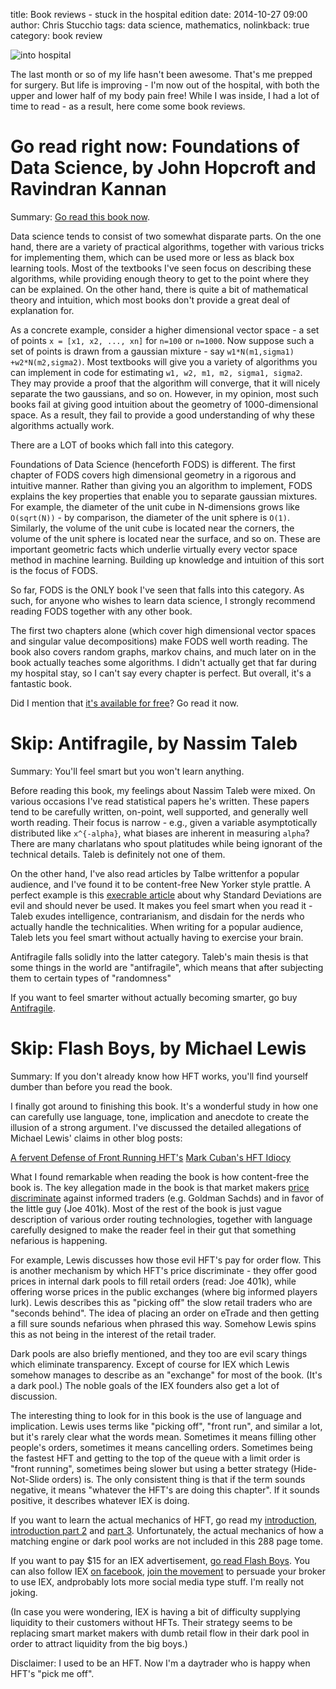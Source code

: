 title: Book reviews - stuck in the hospital edition
date: 2014-10-27 09:00
author: Chris Stucchio
tags: data science, mathematics,
nolinkback: true
category: book review

![into hospital](|filename|/blog_media/2014/data_science_foundations_and_others_review/into_hospital.jpg)

The last month or so of my life hasn't been awesome. That's me prepped for surgery. But life is improving - I'm now out of the hospital, with both the upper and lower half of my body pain free! While I was inside, I had a lot of time to read - as a result, here come some book reviews.

# **Go read right now:** Foundations of Data Science, by John Hopcroft and Ravindran Kannan

Summary: [Go read this book now](http://research.microsoft.com/en-us/people/navingo/e0-229.aspx).

Data science tends to consist of two somewhat disparate parts. On the one hand, there are a variety of practical algorithms, together with various tricks for implementing them, which can be used more or less as black box learning tools. Most of the textbooks I've seen focus on describing these algorithms, while providing enough theory to get to the point where they can be explained. On the other hand, there is quite a bit of mathematical theory and intuition, which most books don't provide a great deal of explanation for.

As a concrete example, consider a higher dimensional vector space - a set of points `x = [x1, x2, ..., xn]` for `n=100` or `n=1000`. Now suppose such a set of points is drawn from a gaussian mixture - say `w1*N(m1,sigma1) +w2*N(m2,sigma2)`. Most textbooks will give you a variety of algorithms you can implement in code for estimating `w1, w2, m1, m2, sigma1, sigma2`. They may provide a proof that the algorithm will converge, that it will nicely separate the two gaussians, and so on. However, in my opinion, most such books fail at giving good intuition about the geometry of 1000-dimensional space. As a result, they fail to provide a good understanding of why these algorithms actually work.

There are a LOT of books which fall into this category.

Foundations of Data Science (henceforth FODS) is different. The first chapter of FODS covers high dimensional geometry in a rigorous and intuitive manner. Rather than giving you an algorithm to implement, FODS explains the key properties that enable you to separate gaussian mixtures. For example, the diameter of the unit cube in N-dimensions grows like `O(sqrt(N))` - by comparison, the diameter of the unit sphere is `O(1)`. Similarly, the volume of the unit cube is located near the corners, the volume of the unit sphere is located near the surface, and so on. These are important geometric facts which underlie virtually every vector space method in machine learning. Building up knowledge and intuition of this sort is the focus of FODS.

So far, FODS is the ONLY book I've seen that falls into this category. As such, for anyone who wishes to learn data science, I strongly recommend reading FODS together with any other book.

The first two chapters alone (which cover high dimensional vector spaces and singular value decompositions) make FODS well worth reading. The book also covers random graphs, markov chains, and much later on in the book actually teaches some algorithms. I didn't actually get that far during my hospital stay, so I can't say every chapter is perfect. But overall, it's a fantastic book.

Did I mention that [it's available for free](https://research.microsoft.com/en-US/people/kannan/book-no-solutions-aug-21-2014.pdf)? Go read it now.

# **Skip:** Antifragile, by Nassim Taleb

Summary: You'll feel smart but you won't learn anything.

Before reading this book, my feelings about Nassim Taleb were mixed. On various occasions I've read statistical papers he's written. These papers tend to be carefully written, on-point, well supported, and generally well worth reading. Their focus is narrow - e.g., given a variable asymptotically distributed like `x^{-alpha}`, what biases are inherent in measuring `alpha`? There are many charlatans who spout platitudes while being ignorant of the technical details. Taleb is definitely not one of them.

On the other hand, I've also read articles by Talbe writtenfor a popular audience, and I've found it to be content-free New Yorker style prattle. A perfect example is this [execrable article]() about why Standard Deviations are evil and should never be used. It makes you feel smart when you read it - Taleb exudes intelligence, contrarianism, and disdain for the nerds who actually handle the technicalities. When writing for a popular audience, Taleb lets you feel smart without actually having to exercise your brain.

Antifragile falls solidly into the latter category. Taleb's main thesis is that some things in the world are "antifragile", which means that after subjecting them to certain types of "randomness"

If you want to feel smarter without actually becoming smarter, go buy [Antifragile](http://www.amazon.com/gp/product/0812979680/ref=as_li_tl?ie=UTF8&camp=1789&creative=390957&creativeASIN=0812979680&linkCode=as2&tag=christuc-20&linkId=PSPH6MWDWJRWLSSZ).

# **Skip:** Flash Boys, by Michael Lewis

Summary: If you don't already know how HFT works, you'll find yourself dumber than before you read the book.

I finally got around to finishing this book. It's a wonderful study in how one can carefully use language, tone, implication and anecdote to create the illusion of a strong argument. I've discussed the detailed allegations of Michael Lewis' claims in other blog posts:

[A fervent Defense of Front Running HFT's](|filename|fervent_defense_of_frontrunning_hfts.md)
[Mark Cuban's HFT Idiocy](|filename|mark_cubans_hft_idiocy.md)

What I found remarkable when reading the book is how content-free the book is. The key allegation made in the book is that market makers [price discriminate](|filename|fervent_defense_of_frontrunning_hfts.md) against informed traders (e.g. Goldman Sachds) and in favor of the little guy (Joe 401k). Most of the rest of the book is just vague description of various order routing technologies, together with language carefully designed to make the reader feel in their gut that something nefarious is happening.

For example, Lewis discusses how those evil HFT's pay for order flow. This is another mechanism by which HFT's price discriminate - they offer good prices in internal dark pools to fill retail orders (read: Joe 401k), while offering worse prices in the public exchanges (where big informed players lurk). Lewis describes this as "picking off" the slow retail traders who are "seconds behind". The idea of placing an order on eTrade and then getting a fill sure sounds nefarious when phrased this way. Somehow Lewis spins this as not being in the interest of the retail trader.

Dark pools are also briefly mentioned, and they too are evil scary things which eliminate transparency. Except of course for IEX which Lewis somehow manages to describe as an "exchange" for most of the book. (It's a dark pool.) The noble goals of the IEX founders also get a lot of discussion.

The interesting thing to look for in this book is the use of language and implication. Lewis uses terms like "picking off", "front run", and similar a lot, but it's rarely clear what the words mean. Sometimes it means filling other people's orders, sometimes it means cancelling orders. Sometimes being the fastest HFT and getting to the top of the queue with a limit order is "front running", sometimes being slower but using a better strategy (Hide-Not-Slide orders) is. The only consistent thing is that if the term sounds negative, it means "whatever the HFT's are doing this chapter". If it sounds positive, it describes whatever IEX is doing.

If you want to learn the actual mechanics of HFT, go read my [introduction](|filename|hft_apology.md), [introduction part 2](|filename|hft_apology2.md) and [part 3](|filename|hft_whats_broken.md). Unfortunately, the actual mechanics of how a matching engine or dark pool works are not included in this 288 page tome.

If you want to pay $15 for an IEX advertisement, [go read Flash Boys](http://www.amazon.com/gp/product/0393244660/ref=as_li_tl?ie=UTF8&camp=1789&creative=390957&creativeASIN=0393244660&linkCode=as2&tag=christuc-20&linkId=E4GL3CAMJSCHCMLD). You can also follow IEX [on facebook](https://facebook.com/iamaninvestor), [join the movement](http://www.iextrading.com/insight/letter/) to persuade your broker to use IEX, andprobably lots more social media type stuff. I'm really not joking.

(In case you were wondering, IEX is having a bit of difficulty supplying liquidity to their customers without HFTs. Their strategy seems to be replacing smart market makers with dumb retail flow in their dark pool in order to attract liquidity from the big boys.)

Disclaimer: I used to be an HFT. Now I'm a daytrader who is happy when HFT's "pick me off".

